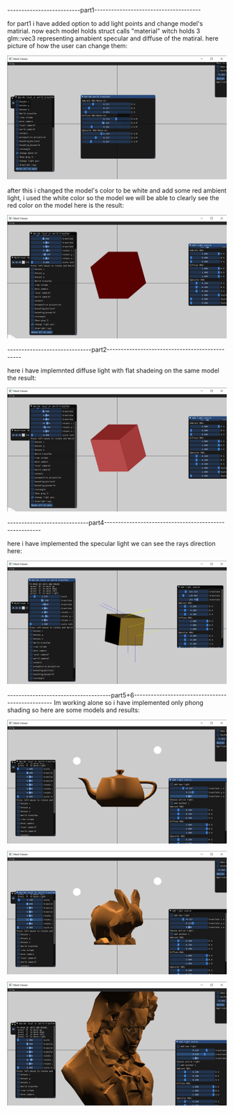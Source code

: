 
--------------------------part1--------------------------------------

for part1 i have added option to add light points and change model's
matirial. now each model holds struct calls "material" witch holds
3 glm::vec3 representing amabient specular and diffuse of the matiral.
here picture of how the user can change them:

![bounding](matir.png "bounding")

after this i changed the model's color to be white and add some red ambient light, i used the white color so the model we will be able to clearly see the red color on the model here is the result:


![bounding](onlyambient.png "bounding")



------------------------------part2-----------------------------------------------

here i have implemnted diffuse light with flat shadeing on the same model the result:


![bounding](withdifuuse.png "bounding")



-----------------------------part4-------------------------------------------------------

here i have implemented the specular light we can see the rays direction here:


![bounding](rays.png "bounding")




-------------------------------------part5+6-------------------------------------------------
Im working alone so i have implemented only phong shading so here are some models and results:





![bounding](phong2light.png "bounding")


![bounding](bunny2.png "bounding")


![bounding](betphong.png "bounding")



